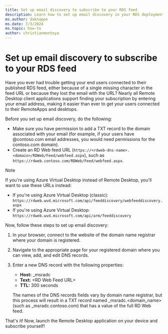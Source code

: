 ```yaml
---
title: Set up email discovery to subscribe to your RDS feed
description: Learn how to set up email discovery in your RDS deployment.
ms.author: daknappe
ms.date: 7/3/2024
ms.topic: how-to
author: christianmontoya
---
```

# Set up email discovery to subscribe to your RDS feed

Have you ever had trouble getting your end users connected to their published RDS feed, either because of a single missing character in the feed URL or because they lost the email with the URL? Nearly all Remote Desktop client applications support finding your subscription by entering your email address, making it easier than ever to get your users connected to their RemoteApps and desktops.

Before you set up email discovery, do the following:

- Make sure you have permission to add a TXT record to the domain associated with your email (for example, if your users have @contoso.com email addresses, you would need permissions for the contoso.com domain).
- Create an RD Web feed URL (`https://<rdweb-dns-name>.<domain>/RDWeb/Feed/webfeed.aspx`), such as `https://rdweb.contoso.com/RDWeb/Feed/webfeed.aspx`.

>[!NOTE]
>If you're using Azure Virtual Desktop instead of Remote Desktop, you'll want to use these URLs instead:
>
>- If you're using Azure Virtual Desktop (classic): `https://rdweb.wvd.microsoft.com/api/feeddiscovery/webfeeddiscovery.aspx`
>- If you're using Azure Virtual Desktop: `https://rdweb.wvd.microsoft.com/api/arm/feeddiscovery`

Now, follow these steps to set up email discovery:

1. In your browser, connect to the website of the domain name registrar where your domain is registered.
2. Navigate to the appropriate page for your registered domain where you can view, add, and edit DNS records.
3. Enter a new DNS record with the following properties:
   - **Host:** _msradc
   - **Text:** \<RD Web Feed URL\>
   - **TTL:** 300 seconds

   The names of the DNS records fields vary by domain name registrar, but this process will result in a TXT record named _msradc.\<domain_name\> (such as _msradc.contoso.com) that has a value of the full RD Web feed.

That's it! Now, launch the Remote Desktop application on your device and subscribe yourself!
